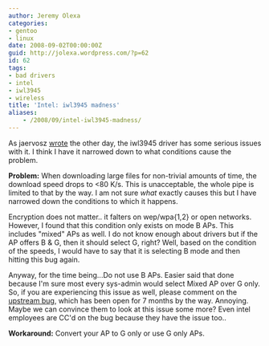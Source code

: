 ```yaml
---
author: Jeremy Olexa
categories:
- gentoo
- linux
date: 2008-09-02T00:00:00Z
guid: http://jolexa.wordpress.com/?p=62
id: 62
tags:
- bad drivers
- intel
- iwl3945
- wireless
title: 'Intel: iwl3945 madness'
aliases:
    - /2008/09/intel-iwl3945-madness/
---
```


As jaervosz [wrote][1] the other day, the iwl3945 driver has some serious issues with it. I think I have it narrowed down to what conditions cause the problem.

**Problem:** When downloading large files for non-trivial amounts of time, the download speed drops to <80 K/s. This is unacceptable, the whole pipe is limited to that by the way. I am not sure *what* exactly causes this but I have narrowed down the conditions to which it happens.

Encryption does not matter.. it falters on wep/wpa{1,2} or open networks. However, I found that this condition only exists on mode B APs. This includes "mixed" APs as well. I do not know enough about drivers but if the AP offers B & G, then it should select G, right? Well, based on the condition of the speeds, I would have to say that it is selecting B mode and then hitting this bug again.

Anyway, for the time being...Do not use B APs. Easier said that done because I'm sure most every sys-admin would select Mixed AP over G only. So, if you are experiencing this issue as well, please comment on the [upstream bug][2], which has been open for 7 months by the way. Annoying. Maybe we can convince them to look at this issue some more? Even intel employees are CC'd on the bug because they have the issue too..

**Workaround:** Convert your AP to G only or use G only APs.

 [1]: http://home.coming.dk/index.php/2008/08/15/p822
 [2]: http://www.intellinuxwireless.org/bugzilla/show_bug.cgi?id=1592